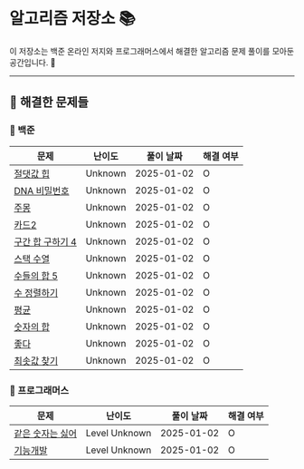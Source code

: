 
# 알고리즘 저장소 📚

이 저장소는 백준 온라인 저지와 프로그래머스에서 해결한 알고리즘 문제 풀이를 모아둔 공간입니다. 🚀

---

## 📝 해결한 문제들
### 📌 백준

| **문제** | **난이도** | **풀이 날짜** | **해결 여부** |
|----------|------------|---------------|---------------|
| [절댓값 힙](https://www.acmicpc.net/problem/절댓값 힙) | Unknown | 2025-01-02 | O |
| [DNA 비밀번호](https://www.acmicpc.net/problem/DNA 비밀번호) | Unknown | 2025-01-02 | O |
| [주몽](https://www.acmicpc.net/problem/주몽) | Unknown | 2025-01-02 | O |
| [카드2](https://www.acmicpc.net/problem/카드2) | Unknown | 2025-01-02 | O |
| [구간 합 구하기 4](https://www.acmicpc.net/problem/구간 합 구하기 4) | Unknown | 2025-01-02 | O |
| [스택 수열](https://www.acmicpc.net/problem/스택 수열) | Unknown | 2025-01-02 | O |
| [수들의 합 5](https://www.acmicpc.net/problem/수들의 합 5) | Unknown | 2025-01-02 | O |
| [수 정렬하기](https://www.acmicpc.net/problem/수 정렬하기) | Unknown | 2025-01-02 | O |
| [평균](https://www.acmicpc.net/problem/평균) | Unknown | 2025-01-02 | O |
| [숫자의 합](https://www.acmicpc.net/problem/숫자의 합) | Unknown | 2025-01-02 | O |
| [좋다](https://www.acmicpc.net/problem/좋다) | Unknown | 2025-01-02 | O |
| [최솟값 찾기](https://www.acmicpc.net/problem/최솟값 찾기) | Unknown | 2025-01-02 | O |

### 📌 프로그래머스

| **문제** | **난이도** | **풀이 날짜** | **해결 여부** |
|----------|------------|---------------|---------------|
| [같은 숫자는 싫어](https://school.programmers.co.kr/learn/courses/30/lessons/같은 숫자는 싫어) | Level Unknown | 2025-01-02 | O |
| [기능개발](https://school.programmers.co.kr/learn/courses/30/lessons/기능개발) | Level Unknown | 2025-01-02 | O |

